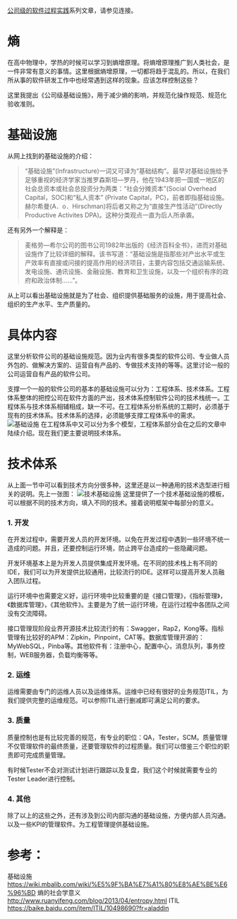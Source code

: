 [公司级的软件过程实践](https://www.jianshu.com/c/e5ef522ce765)系列文章，请参见连接。

# 熵

在高中物理中，学热的时候可以学习到熵增原理。将熵增原理推广到人类社会，是一件非常有意义的事情。这里根据熵增原理，一切都将趋于混乱的。所以，在我们所从事的软件研发工作中也经常遇到这样的现象。应该怎样控制这些？

这里我提出《公司级基础设施》，用于减少熵的影响，并规范化操作规范、规范化验收准则。

# 基础设施
从网上找到的基础设施的介绍：
>“基础设施”(Infrastructure)一词又可译为“基础结构”。最早对基础设施给予足够重视的经济学家当推罗森斯坦—罗丹，他在1943年把一国或一地区的社会总资本或社会总投资分为两类：“社会分摊资本”(Social Overhead Capital，SOC)和“私人资本” (Private Capital，PC)，前者即指基础设施。赫尔希曼(A．o．Hirschman)将后者又称之为“直接生产性活动”(Directly Productive Activites DPA)。这种分类观点一直为后人所承袭。

还有另外一个解释是：
>麦格劳—希尔公司的图书公司1982年出版的《经济百科全书》，进而对基础设施作了比较详细的解释。该书写道：“基础设施是指那些对产出水平或生产效率有直接或问接的提高作用的经济项目，主要内容包括交通运输系统、发电设施、通讯设施、金融设施、教育和卫生设施，以及一个组织有序的政府和政治体制……”。 

从上可以看出基础设施就是为了社会、组织提供基础服务的设施，用于提高社会、组织的生产水平、生产质量的。

# 具体内容

这里分析软件公司的基础设施规范。因为业内有很多类型的软件公司、专业做人员外包的、做解决方案的、运营自有产品的、专做技术支持的等等。这里讨论一般的公司运营自有产品的软件公司。

支撑一个一般的软件公司的基本的基础设施可以分为：工程体系、技术体系。工程体系整体的把控公司在软件方面的产出，技术体系控制软件公司的技术栈统一。工程体系与技术体系相辅相成，缺一不可。在工程体系分析系统的工期时，必须基于现有的技术体系。技术体系的选择，必须能够支撑工程体系中的需求。
![基础设施](https://upload-images.jianshu.io/upload_images/2454595-9e97ad3e8e3754c9.png?imageMogr2/auto-orient/strip%7CimageView2/2/w/1240)
在工程体系中又可以分为多个模型，工程体系部分会在之后的文章中陆续介绍。现在我们更主要说明技术体系。

# 技术体系

从上面一节中可以看到技术方向分很多种，这里还是以一种通用的技术选型进行相关的说明。先上一张图：
![技术基础设施](https://upload-images.jianshu.io/upload_images/2454595-3c7494fbcf3289ab.png?imageMogr2/auto-orient/strip%7CimageView2/2/w/1240)
这里提供了一个技术基础设施的模板，可以根据不同的技术方向，填入不同的技术。接着说明框架中每部分的意义。

### 1. 开发
在开发过程中，需要开发人员的开发环境。以免在开发过程中遇到一些环境不统一造成的问题。并且，还要控制运行环境，防止跨平台造成的一些隐藏问题。

开发环境基本上是为开发人员提供集成开发环境。在不同的技术栈上有不同的IDE，我们可以为开发提供比较通用，比较流行的IDE。这样可以提高开发人员融入团队过程。

运行环境中也需要定义好，运行环境中比较重要的是《接口管理》，《指标管理》，《数据库管理》，《其他软件》。主要是为了统一运行环境，在运行过程中各团队之间没有交流障碍。

接口管理现阶段业界开源技术比较流行的有：Swagger，Rap2，Kong等。指标管理有比较好的APM：Zipkin，Pinpoint，CAT等。数据库管理开源的：MyWebSQL，Pinba等。其他软件有：注册中心，配置中心，消息队列，事务控制，WEB服务器，负载均衡等等。

### 2. 运维
运维需要由专门的运维人员以及运维体系。运维中已经有很好的业务规范ITIL，为我们提供完整的运维规范。可以参照ITIL进行删减即可满足公司的要求。

### 3. 质量
质量控制也是有比较完善的规范，有专业的职位：QA，Tester，SCM。质量管理不仅管理软件的最终质量，还要管理软件的过程质量。我们可以借鉴三个职位的职责即可完成质量管理。

有时候Tester不会对测试计划进行跟踪以及复盘，我们这个时候就需要专业的Tester Leader进行控制。

### 4. 其他
除了以上的这些之外，还有涉及到公司内部沟通的基础设施，方便内部人员沟通。以及一些KPI的管理软件。为工程管理提供基础设施。

# 参考：
基础设施 https://wiki.mbalib.com/wiki/%E5%9F%BA%E7%A1%80%E8%AE%BE%E6%96%BD
熵的社会学意义 http://www.ruanyifeng.com/blog/2013/04/entropy.html
ITIL https://baike.baidu.com/item/ITIL/10498690?fr=aladdin
